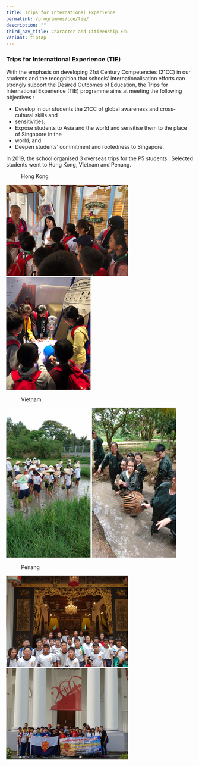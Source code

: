 ```yaml
---
title: Trips for International Experience
permalink: /programmes/cce/tie/
description: ""
third_nav_title: Character and Citizenship Edu
variant: tiptap
---
```

### **Trips for International Experience (TIE)**
With the emphasis on developing 21st Century Competencies (21CC) in our students and the recognition that schools’ internationalisation efforts can strongly support the Desired Outcomes of Education, the Trips for International Experience (TIE) programme aims at meeting the following objectives :  
  
* Develop in our students the 21CC of global awareness and cross-cultural skills and  
* sensitivities;  
* Expose students to Asia and the world and sensitise them to the place of Singapore in the  
* world; and  
* Deepen students’ commitment and rootedness to Singapore.  
  
In 2019, the school organised 3 overseas trips for the P5 students.&nbsp; Selected students went to Hong Kong, Vietnam and Penang.

<figure>
<figcaption>  Hong Kong
 </figcaption>
</figure>	
<img src="/images/tie1.jpg" style="width:65%">

<img src="/images/tie2.jpg" style="width:45%">
<figure>
<figcaption>  Vietnam
 </figcaption>
</figure>	

<img src="/images/tie3.jpg" style="width:45%">

<img src="/images/tie4.jpg" style="width:45%">
<figure>
<figcaption>  Penang
 </figcaption>
</figure>	

<img src="/images/tie5.jpg" style="width:65%">

<img src="/images/tie7.jpg" style="width:65%">